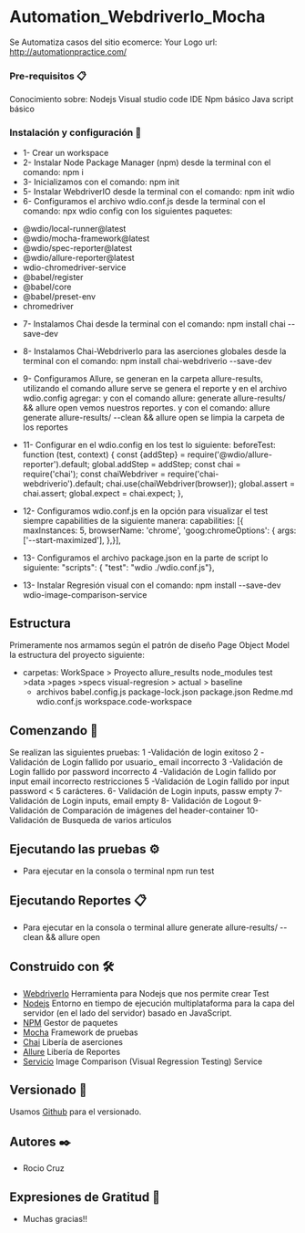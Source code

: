 # Automation_WebdriverIo_Mocha
Se Automatiza  casos del sitio ecomerce: Your Logo
url: http://automationpractice.com/
### Pre-requisitos 📋
Conocimiento sobre:
Nodejs
Visual studio code IDE
Npm básico 
Java script básico
### Instalación y configuración 🔧
* 1- Crear un workspace
* 2- Instalar Node Package Manager (npm) desde la terminal con el comando: npm i  
* 3- Inicializamos  con el comando:  npm init
* 5- Instalar WebdriverIO desde la terminal con el comando: npm init wdio 
* 6- Configuramos el archivo wdio.conf.js desde la terminal con el comando: npx wdio config con los siguientes paquetes:
- @wdio/local-runner@latest
- @wdio/mocha-framework@latest
- @wdio/spec-reporter@latest
- @wdio/allure-reporter@latest
- wdio-chromedriver-service
- @babel/register
- @babel/core
- @babel/preset-env
- chromedriver
* 7- Instalamos Chai desde la terminal con el comando: npm install chai --save-dev
* 8- Instalamos Chai-WebdriverIo para las aserciones globales desde la terminal con el comando: npm install chai-webdriverio --save-dev
* 9- Configuramos Allure, se generan en  la carpeta allure-results, utilizando el comando allure serve se genera el reporte y en el archivo wdio.config agregar:
y con  el comando allure: generate allure-results/ && allure open  vemos nuestros reportes. y con el comando: allure generate allure-results/ --clean && allure open se limpia  la carpeta de los reportes
* 11- Configurar en el wdio.config en los test lo siguiente:
   beforeTest: function (test, context) {
        const {addStep} = require('@wdio/allure-reporter').default; 
        global.addStep = addStep;
        const chai = require('chai');
        const chaiWebdriver = require('chai-webdriverio').default;
        chai.use(chaiWebdriver(browser));
        global.assert = chai.assert;
        global.expect = chai.expect;
    },

* 12- Configuramos wdio.conf.js en la opción para visualizar el test siempre capabilities de la siguiente manera:
     capabilities: [{
        maxInstances: 5,
        browserName: 'chrome',
        'goog:chromeOptions': {
            args:['--start-maximized'], },}],
      
* 13- Configuramos el  archivo package.json en la parte de script lo siguiente:
     "scripts": { "test": "wdio ./wdio.conf.js"},

* 13- Instalar  Regresión visual con el comando: npm install --save-dev wdio-image-comparison-service

## Estructura 
Primeramente nos armamos según el patrón de diseño Page Object Model la estructura del proyecto siguiente:
* carpetas:
   WorkSpace > Proyecto
    allure_results
    node_modules
    test >data
         >pages
         >specs 
     visual-regresion > actual
                      > baseline          
    * archivos
    babel.config.js
    package-lock.json
    package.json
    Redme.md
    wdio.conf.js
    workspace.code-workspace

## Comenzando 🚀
Se realizan las siguientes pruebas:
1 -Validación  de login exitoso
2 -Validación  de Login fallido por usuario_ email incorrecto
3 -Validación  de Login fallido por password incorrecto
4 -Validación  de Login fallido por input  email incorrecto restricciones
5 -Validación  de Login fallido por input password < 5 carácteres.
6- Validación  de Login inputs, passw empty
7- Validación  de Login inputs, email empty
8- Validación  de  Logout
9- Validación  de Comparación de imágenes del header-container
10- Validación  de Busqueda de varios articulos 

## Ejecutando las pruebas ⚙️

* Para ejecutar en la consola o terminal
npm run test

## Ejecutando Reportes 📋

* Para ejecutar en la consola o terminal
 allure generate allure-results/ --clean && allure open

## Construido con 🛠️
* [WebdriverIo](https://webdriver.io/) Herramienta para Nodejs que nos permite crear Test
* [Nodejs](https://nodejs.org/es/) Entorno en tiempo de ejecución multiplataforma para la capa del servidor (en el lado del servidor) basado en JavaScript.
* [NPM](https://www.npmjs.com/) Gestor de paquetes 
* [Mocha](https://mochajs.org/) Framework de pruebas
* [Chai](https://www.chaijs.com/) Libería de aserciones
* [Allure](https://webdriver.io/docs/allure-reporter) Libería de Reportes
* [Servicio](https://webdriver.io/docs/wdio-image-comparison-service) Image Comparison (Visual Regression Testing) Service

## Versionado 📌

Usamos [Github](https://github.com/RoxiProyecto/WebdriverIo_Curse.git) para el versionado.

## Autores ✒️

* Rocio Cruz

## Expresiones de Gratitud 🎁

* Muchas gracias!!
